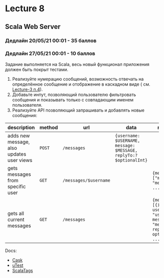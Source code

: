# Lecture 8

## Scala Web Server

### Дедлайн 20/05/21 00:01 - 35 баллов

### Дедлайн 27/05/21 00:01 - 10 баллов

Задание выполняется на Scala, весь новый функционал приложения должен быть покрыт тестами.

1) Реализуйте нумерацию сообщений, возможность отвечать на определённое сообщение и отображение в каскадном виде (
   см. [Lecture-3 п.4](https://github.com/Backend-ITMO-2021/Lecture-3)).
2) Добавьте инпут, позволяющий пользователю фильтровать сообщения и показывать только с совпадающим именем пользователя.
3) Реализуйте API позволяющий запрашивать и добавлять новые сообщения:

| description                               | method | url                   | data                                       | response                                                    |
|-------------------------------------------|--------|-----------------------|--------------------------------------------|-------------------------------------------------------------|
| adds new message, also updates user views | `POST` | `/messages`           | `{username: $USERNAME, message: $MESSAGE, replyTo:? $optionalInt}` |                                                             |
| gets messages from specific user          | `GET`  | `/messages/$username` |                                            | `{messages: ["message 1", "message 2", ...]}`               |
| gets all current messages                 | `GET`  | `/messages`           |                                            | `{messages: [{id: id, username: "user", message: "message", replyTo:? optionalInt}, ...]}` |

Docs:

* [Cask](https://com-lihaoyi.github.io/cask/index.html)
* [uTest](https://github.com/com-lihaoyi/utest#getting-started)
* [ScalaTags](https://com-lihaoyi.github.io/scalatags/#BasicExamples)